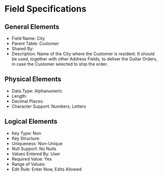 # Field Specifications

## General Elements

- Field Name: City
- Parent Table: Customer
- Shared By: 
- Description: Name of the City where the Customer is resident. It should be used, together with other Address Fields, to deliver the Guitar Orders, in case the Customer selected to ship the order.

## Physical Elements

- Data Type: Alphanumeric
- Length: 
- Decimal Places: 
- Character Support: Numbers, Letters 

## Logical Elements

- Key Type: Non
- Key Structure: 
- Uniqueness: Non-Unique
- Null Support: No Nulls
- Values Entered By: User
- Required Value: Yes
- Range of Values: 
- Edit Rule: Enter Now, Edits Allowed
